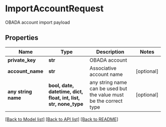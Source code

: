 # ImportAccountRequest

OBADA account import payload

## Properties
Name | Type | Description | Notes
------------ | ------------- | ------------- | -------------
**private_key** | **str** | OBADA account | 
**account_name** | **str** | Associative account name | [optional] 
**any string name** | **bool, date, datetime, dict, float, int, list, str, none_type** | any string name can be used but the value must be the correct type | [optional]

[[Back to Model list]](../README.md#documentation-for-models) [[Back to API list]](../README.md#documentation-for-api-endpoints) [[Back to README]](../README.md)



